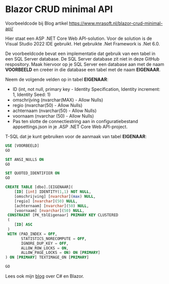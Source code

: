 # Blazor CRUD minimal API
Voorbeeldcode bij Blog artikel https://www.mrasoft.nl/blazor-crud-minimal-api/

Hier staat een ASP .NET Core Web API-solution. Voor de solution is de Visual Studio 2022 IDE gebruikt. Het gebruikte .Net Framework is .Net 6.0.

De voorbeeldcode bevat een implementatie dat gebruik van een tabel in een SQL Server database. De SQL Server database zit niet in deze GitHub respository. Maak hiervoor op je SQL Server een database aan met de naam **VOORBEELD** en creëer in die database een tabel met de naam **EIGENAAR**. 

Neem de volgende velden op in tabel **EIGENAAR**:
- ID (int, not null, primary key - Identity Specification, Identity increment: 1, Identity Seed: 1)
- omschrijving (nvarchar(MAX) - Allow Nulls)
- regio (nvarchar(50) - Allow Nulls)
- achternaam (nvarchar(50) - Allow Nulls)
- voornaam (nvarchar (50) - Allow Nulls)
- Pas ten slotte de connectiestring aan in configuratiebestand appsettings.json in je .ASP .NET Core Web API-project.

T-SQL dat je kunt gebruiken voor de aanmaak van tabel **EIGENAAR**:
```sql
USE [VOORBEELD]
GO

SET ANSI_NULLS ON
GO

SET QUOTED_IDENTIFIER ON
GO

CREATE TABLE [dbo].[EIGENAAR](
	[ID] [int] IDENTITY(1,1) NOT NULL,
	[omschrijving] [nvarchar](max) NULL,
	[regio] [nvarchar](50) NULL,
	[achternaam] [nvarchar](50) NULL,
	[voornaam] [nvarchar](50) NULL,
 CONSTRAINT [PK_tblEigenaar] PRIMARY KEY CLUSTERED 
 (
	[ID] ASC
 )
 WITH (PAD_INDEX = OFF, 
       STATISTICS_NORECOMPUTE = OFF, 
       IGNORE_DUP_KEY = OFF, 
       ALLOW_ROW_LOCKS = ON, 
       ALLOW_PAGE_LOCKS = ON) ON [PRIMARY]
) ON [PRIMARY] TEXTIMAGE_ON [PRIMARY]

GO
```
Lees ook mijn [blog](https://www.mrasoft.nl) over C# en Blazor.
